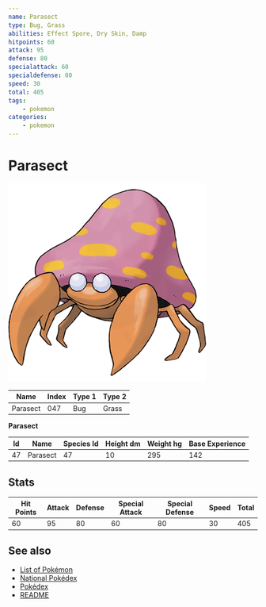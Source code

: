 ```yaml
---
name: Parasect
type: Bug, Grass
abilities: Effect Spore, Dry Skin, Damp
hitpoints: 60
attack: 95
defense: 80
specialattack: 60
specialdefense: 80
speed: 30
total: 405
tags:
    - pokemon
categories:
    - pokemon
---
```


# Parasect


![Parasect](images/047.png)

| **Name** | **Index** | **Type 1** | **Type 2** |
|----|----|----|----|
| Parasect | 047 | Bug | Grass  |

**Parasect** 




| **Id** | **Name** | **Species Id** | **Height dm** | **Weight hg** | **Base Experience** |
|--------|----------|----------------|------------|------------|---------------------|
| 47 | Parasect | 47 | 10 | 295 | 142 |



## Stats

| **Hit Points** | **Attack** | **Defense** | **Special Attack** | **Special Defense** | **Speed** | **Total** |
|----------------|------------|-------------|--------------------|---------------------|-----------|-----------|
| 60 | 95 | 80 | 60 | 80 | 30 | 405 |

## See also

- [List of Pokémon](../pokemon.md)
- [National Pokédex](../national_pokedex.md)
- [Pokédex](../pokedex.md)
- [README](../README.md)
